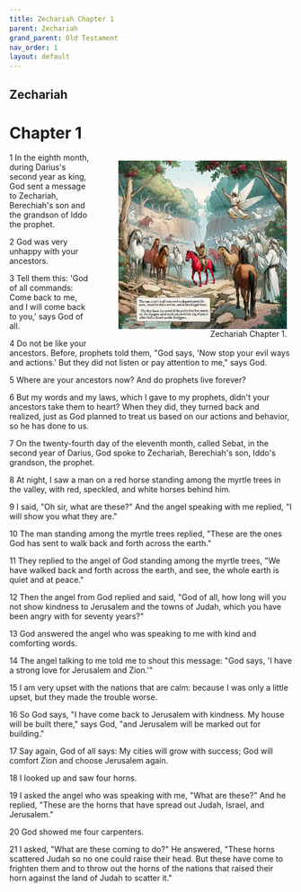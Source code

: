 ```yaml
---
title: Zechariah Chapter 1
parent: Zechariah
grand_parent: Old Testament
nav_order: 1
layout: default
---
```


## Zechariah

# Chapter 1

<figure style="float: right; margin-right: 10px;">
    <img src="/assets/Image/Zechariah/500/1.jpg" alt="Zechariah Chapter 1" style="width: 300px; height: 300px; float: right;padding-left: 10px;"/>
    <figcaption style="clear: both;text-align: right;">Zechariah Chapter 1.</figcaption>
</figure>
1 In the eighth month, during Darius's second year as king, God sent a message to Zechariah, Berechiah's son and the grandson of Iddo the prophet.

2 God was very unhappy with your ancestors.

3 Tell them this: 'God of all commands: Come back to me, and I will come back to you,' says God of all.

4 Do not be like your ancestors. Before, prophets told them, "God says, 'Now stop your evil ways and actions.' But they did not listen or pay attention to me," says God.

5 Where are your ancestors now? And do prophets live forever?

6 But my words and my laws, which I gave to my prophets, didn't your ancestors take them to heart? When they did, they turned back and realized, just as God planned to treat us based on our actions and behavior, so he has done to us.

7 On the twenty-fourth day of the eleventh month, called Sebat, in the second year of Darius, God spoke to Zechariah, Berechiah's son, Iddo's grandson, the prophet.

8 At night, I saw a man on a red horse standing among the myrtle trees in the valley, with red, speckled, and white horses behind him.

9 I said, "Oh sir, what are these?" And the angel speaking with me replied, "I will show you what they are."

10 The man standing among the myrtle trees replied, "These are the ones God has sent to walk back and forth across the earth."

11 They replied to the angel of God standing among the myrtle trees, "We have walked back and forth across the earth, and see, the whole earth is quiet and at peace."

12 Then the angel from God replied and said, "God of all, how long will you not show kindness to Jerusalem and the towns of Judah, which you have been angry with for seventy years?"

13 God answered the angel who was speaking to me with kind and comforting words.

14 The angel talking to me told me to shout this message: "God says, 'I have a strong love for Jerusalem and Zion.'"

15 I am very upset with the nations that are calm: because I was only a little upset, but they made the trouble worse.

16 So God says, "I have come back to Jerusalem with kindness. My house will be built there," says God, "and Jerusalem will be marked out for building."

17 Say again, God of all says: My cities will grow with success; God will comfort Zion and choose Jerusalem again.

18 I looked up and saw four horns.

19 I asked the angel who was speaking with me, "What are these?" And he replied, "These are the horns that have spread out Judah, Israel, and Jerusalem."

20 God showed me four carpenters.

21 I asked, "What are these coming to do?" He answered, "These horns scattered Judah so no one could raise their head. But these have come to frighten them and to throw out the horns of the nations that raised their horn against the land of Judah to scatter it."


